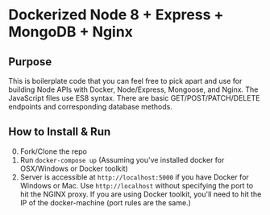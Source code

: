 # Dockerized Node 8 + Express + MongoDB + Nginx

## Purpose

This is boilerplate code that you can feel free to pick apart and use for building Node APIs with Docker, Node/Express, Mongoose, and Nginx. The JavaScript files use ES8 syntax.
There are basic GET/POST/PATCH/DELETE endpoints and corresponding database methods.

## How to Install & Run

0. Fork/Clone the repo
1. Run `docker-compose up` (Assuming you've installed docker for OSX/Windows or Docker toolkit)
2. Server is accessible at `http://localhost:5000` if you have Docker for Windows or Mac. Use `http://localhost` without specifying the port to hit the NGINX proxy. If you are using Docker toolkit, you'll need to hit the IP of the docker-machine (port rules are the same.)
